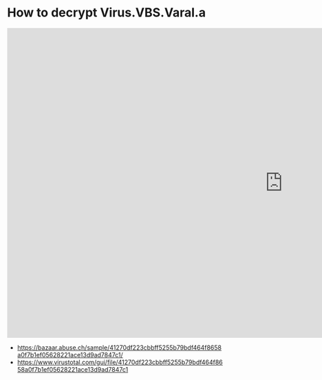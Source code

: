 # How to decrypt Virus.VBS.Varal.a

<iframe width="1280" height="720" src="https://www.youtube.com/embed/8A-8aZhRxQk" title="YouTube video player" frameborder="0" allow="accelerometer; autoplay; clipboard-write; encrypted-media; gyroscope; picture-in-picture" allowfullscreen></iframe>

* https://bazaar.abuse.ch/sample/41270df223cbbff5255b79bdf464f8658a0f7b1ef05628221ace13d9ad7847c1/
* https://www.virustotal.com/gui/file/41270df223cbbff5255b79bdf464f8658a0f7b1ef05628221ace13d9ad7847c1